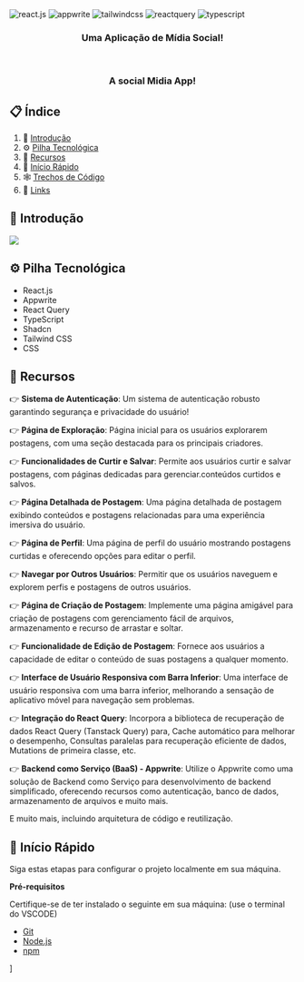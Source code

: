 
  <div>
    <img src="https://img.shields.io/badge/-React_JS-black?style=for-the-badge&logoColor=white&logo=react&color=61DAFB" alt="react.js" />
    <img src="https://img.shields.io/badge/-Appwrite-black?style=for-the-badge&logoColor=white&logo=appwrite&color=FD366E" alt="appwrite" />
    <img src="https://img.shields.io/badge/-Tailwind_CSS-black?style=for-the-badge&logoColor=white&logo=tailwindcss&color=06B6D4" alt="tailwindcss" />
    <img src="https://img.shields.io/badge/-React_Query-black?style=for-the-badge&logoColor=white&logo=reactquery&color=FF4154" alt="reactquery" />
    <img src="https://img.shields.io/badge/-Typescript-black?style=for-the-badge&logoColor=white&logo=typescript&color=3178C6" alt="typescript" />
  </div>

  <h3 align="center">Uma Aplicação de Mídia Social!</h3>
  </br>
    <h3 align="center">A social Midia App!</h3>


</div>

## 📋 <a name="table">Índice</a>

1. 🤖 [Introdução](#introdução)
2. ⚙️ [Pilha Tecnológica](#pilha-tecnológica)
3. 🔋 [Recursos](#recursos)
4. 🤸 [Início Rápido](#início-rápido)
5. 🕸️ [Trechos de Código](#trechos-de-código)
6. 🔗 [Links](#links)



## <a name="introdução">🤖 Introdução</a>


<a href="https://discord.com/invite/n6EdbFJ" target="_blank"><img src="https://github.com/sujatagunale/EasyRead/assets/151519281/618f4872-1e10-42da-8213-1d69e486d02e" /></a>

## <a name="pilha-tecnológica">⚙️ Pilha Tecnológica</a>

- React.js
- Appwrite
- React Query
- TypeScript
- Shadcn
- Tailwind CSS
- CSS

## <a name="recursos">🔋 Recursos</a>

👉 **Sistema de Autenticação**: Um sistema de autenticação robusto garantindo segurança e privacidade do usuário!

👉 **Página de Exploração**: Página inicial para os usuários explorarem postagens, com uma seção destacada para os principais criadores.

👉 **Funcionalidades de Curtir e Salvar**: Permite aos usuários curtir e salvar postagens, com páginas dedicadas para gerenciar.conteúdos curtidos e salvos.

👉 **Página Detalhada de Postagem**: Uma página detalhada de postagem exibindo conteúdos e postagens relacionadas para uma experiência imersiva do usuário.

👉 **Página de Perfil**: Uma página de perfil do usuário mostrando postagens curtidas e oferecendo opções para editar o perfil.

👉 **Navegar por Outros Usuários**: Permitir que os usuários naveguem e explorem perfis e postagens de outros usuários.

👉 **Página de Criação de Postagem**: Implemente uma página amigável para criação de postagens com gerenciamento fácil de arquivos, armazenamento e recurso de arrastar e soltar.

👉 **Funcionalidade de Edição de Postagem**: Fornece aos usuários a capacidade de editar o conteúdo de suas postagens a qualquer momento.

👉 **Interface de Usuário Responsiva com Barra Inferior**: Uma interface de usuário responsiva com uma barra inferior, melhorando a sensação de aplicativo móvel para navegação sem problemas.

👉 **Integração do React Query**: Incorpora a biblioteca de recuperação de dados React Query (Tanstack Query) para, Cache automático para melhorar o desempenho, Consultas paralelas para recuperação eficiente de dados, Mutations de primeira classe, etc.

👉 **Backend como Serviço (BaaS) - Appwrite**: Utilize o Appwrite como uma solução de Backend como Serviço para desenvolvimento de backend simplificado, oferecendo recursos como autenticação, banco de dados, armazenamento de arquivos e muito mais.

E muito mais, incluindo arquitetura de código e reutilização.

## <a name="início-rápido">🤸 Início Rápido</a>

Siga estas etapas para configurar o projeto localmente em sua máquina.

**Pré-requisitos**

Certifique-se de ter instalado o seguinte em sua máquina: (use o terminal do VSCODE)

- [Git](https://git-scm.com/)
- [Node.js](https://nodejs.org/en)
- [npm](https://www.npmjs.com/) 

]